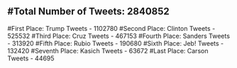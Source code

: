 #Total Number of Tweets: 2840852 
---
#First Place: Trump Tweets - 1102780
#Second Place: Clinton Tweets - 525532
#Third Place: Cruz Tweets - 467153
#Fourth Place: Sanders Tweets - 313920
#Fifth Place: Rubio Tweets - 190680
#Sixth Place: Jeb! Tweets - 132420
#Seventh Place: Kasich Tweets - 63672
#Last Place: Carson Tweets - 44695
